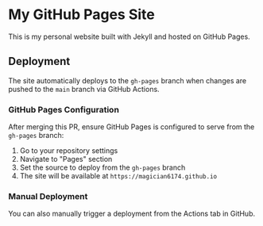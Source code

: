 # My GitHub Pages Site

This is my personal website built with Jekyll and hosted on GitHub Pages.

## Deployment

The site automatically deploys to the `gh-pages` branch when changes are pushed to the `main` branch via GitHub Actions.

### GitHub Pages Configuration

After merging this PR, ensure GitHub Pages is configured to serve from the `gh-pages` branch:

1. Go to your repository settings
2. Navigate to "Pages" section
3. Set the source to deploy from the `gh-pages` branch
4. The site will be available at `https://magician6174.github.io`

### Manual Deployment

You can also manually trigger a deployment from the Actions tab in GitHub.
